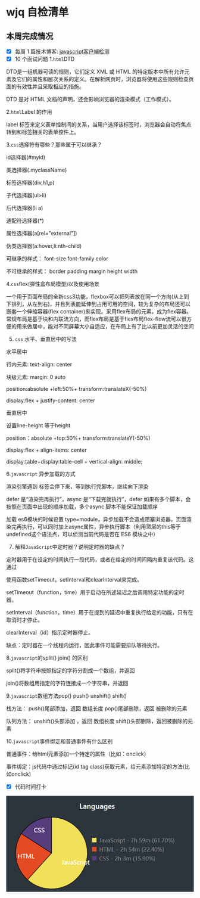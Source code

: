 # wjq 自检清单

## 本周完成情况

- [x] 每周 1 篇技术博客: [javascript客户端检测](https://blog.csdn.net/qq_40552867/article/details/107893756)
- [x] 10 个面试问题
1.`html`DTD 

DTD是一组机器可读的规则，它们定义 XML 或 HTML 的特定版本中所有允许元 素及它们的属性和层次关系的定义。在解析网页时，浏览器将使用这些规则检查页面的有效性并且采取相应的措施。

DTD 是对 HTML 文档的声明，还会影响浏览器的渲染模式（工作模式）。

2.`html`Label 的作用

label 标签来定义表单控制间的关系，当用户选择该标签时，浏览器会自动将焦点转到和标签相关的表单控件上。

3.`css`选择符有哪些？那些属于可以继承？

id选择器(#myid)

类选择器(.myclassName)

标签选择器(div,h1,p)

子代选择器(ul>li)

后代选择器(li a)

通配符选择器(*)

属性选择器(a[rel="external"])

伪类选择器(a:hover,li:nth-child)

可继承的样式： font-size font-family color

不可继承的样式： border padding margin height width

4.`css`flex(弹性盒布局模型)以及使用场景

一个用于页面布局的全新css3功能，flexbox可以把列表放在同一个方向(从上到下排列，从左到右)，并且列表能延伸到占用可用的空间，较为复杂的布局还可以嵌套一个伸缩容器(flex container)来实现。采用flex布局的元素，成为flex容器。常规布局是基于块和内联流方向，而flex布局是基于flex布局flex-flow流可以很方便的用来做居中，能对不同屏幕大小自适应，在布局上有了比以前更加灵活的空间

5. `css` 水平、垂直居中的写法

水平居中

行内元素: text-align: center

块级元素: margin: 0 auto

position:absolute +left:50%+ transform:translateX(-50%)

display:flex + justify-content: center


垂直居中

设置line-height 等于height

position：absolute +top:50%+ transform:translateY(-50%)

display:flex + align-items: center

display:table+display:table-cell + vertical-align: middle;

6.`javascript` 异步加载的方式

 渲染引擎遇到 标签会停下来，等到执行完脚本，继续向下渲染

defer 是“渲染完再执行”，async 是“下载完就执行”，defer 如果有多个脚本，会按照在页面中出现的顺序加载，多个async 脚本不能保证加载顺序

加载 es6模块的时候设置 type=module，异步加载不会造成阻塞浏览器，页面渲染完再执行，可以同时加上async属性，异步执行脚本（利用顶层的this等于undefined这个语法点，可以侦测当前代码是否在 ES6 模块之中）

7. 解释`JavaScript`中定时器？说明定时器的缺点？

定时器用于在设定的时间执行一段代码，或者在给定的时间间隔内重复该代码。这通过

使用函数setTimeout，setInterval和clearInterval来完成。

setTimeout（function，time）用于启动在所述延迟之后调用特定功能的定时器。

setInterval（function，time）用于在提到的延迟中重复执行给定的功能，只有在取消时才停止。

clearInterval（id）指示定时器停止。

缺点：定时器在一个线程内运行，因此事件可能需要排队等待执行。

8.`javascript`的split() join() 的区别

split()将字符串按照指定的字符分割成一个数组，并返回

join()将数组用指定的字符连接成一个字符串，并返回

9.`javascript`数组方法pop() push() unshift() shift()

栈方法：
push()尾部添加，返回 数组长度
pop()尾部删除，返回 被删除的元素

队列方法：
unshift()头部添加 ，返回 数组长度
shift()头部删除，返回被删除的元素

10.`javascript`事件绑定和普通事件有什么区别

普通事件：给html元素添加一个特定的属性（比如：onclick）

事件绑定：js代码中通过标记(id tag class)获取元素，给元素添加特定的方法(比如onclick)

- [x] 代码时间打卡

![](https://raw.githubusercontent.com/matplot/code/master/%E5%9B%BE%E7%89%87/readme.png)

